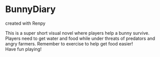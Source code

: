 # BunnyDiary  
created with Renpy

This is a super short visual novel where players help a bunny survive.  
Players need to get water and food while under threats of predators and angry farmers. Remember to exercise to help get food easier!  
Have fun playing!


